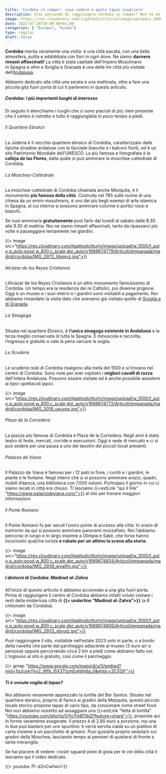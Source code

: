 ```yaml
---
title: 'Cordoba in camper: cosa vedere e quale tapas scegliere'
description: Stai pensando di raggiungere Cordoba in camper? Non te ne pentirai, è una meta meravigliosa! Scoprila con noi!  
image: https://res.cloudinary.com/ilgattodicitturin/image/upload/w_1000/f_auto,q_auto:good,w_800,c_scale,dpr_auto/v1689674761/Articoli/empanada/madrid/cordoba/IMG_2986_mpur3w.jpg
date: 2023-07-24T10:00:00+01:00
categories: [ "Europa", "Guida"]
type: regular
draft: false 
---
```


**Cordoba** merita veramente una visita: è una città pacata, con una bella atmosfera, pulita e addobbata con fiori in ogni dove. Ne siamo **davvero rimasti affascinati!**  La città è stata capitale dell’Impero Musulmano in Spagna e oltre a Siviglia e Granada è una delle tre città più visitate dell’[Andalusia](/blog/viaggio-andalusia-in-camper-itinerari).

<!-- Noi l’abbiamo raggiunta facilmente a bordo del nostro van e abbiamo parcheggiato vicino allo zoo (trovi qui le coordinate), to do da dove abbiamo raggiunto il centro città in 20 minuti a piedi.  -->

Abbiamo dedicato alla città una serata e una mattinata, oltre a fare una piccola gita fuori porta di cui ti parleremo in questo articolo. 

##### Cordoba: I più importanti luoghi di interesse

Di seguito ti elenchiamo i luoghi che ci sono piaciuti di più: tieni presente che il centro è ristretto e tutto è raggiungibile in poco tempo a piedi. 

###### Il Quartiere Ebraico
La Judería è il vecchio quartiere ebraico di Cordoba, caratterizzato dalle tipiche stradine andaluse con le facciate bianche e i balconi fioriti, ed è un sito Patrimonio Mondiale dell’UNESCO. La più famosa e fotografata è la **calleja de las Flores**, dalla quale si può ammirare la moschea-cattedrale di Cordoba.

###### La Moschea-Cattedrale
La moschea-cattedrale di Cordoba chiamata anche Mezquita, è il monumento **più famoso della città**. Costruita nel 785 sulle rovine di una chiesa da un emiro musulmano, è uno dei più begli esempi di arte islamica in Spagna, al cui interno si possono ammirare colonne e portici rossi e bianchi.

Se vuoi ammirarla **gratuitamente** puoi farlo dal lunedì al sabato dalle 8.30 alle 9.30 di mattina. 
Noi ne siamo rimasti affascinati, tanto da ripassarci più volte e passeggiare lentamente nei giardini.

{{< image src="https://res.cloudinary.com/ilgattodicitturin/image/upload/w_1000/f_auto,q_auto:good,w_800,c_scale,dpr_auto/v1689674779/Articoli/empanada/madrid/cordoba/IMG_2972_hbqxvz.jpg">}}

###### Alcázar de los Reyes Cristianos
L’Alcázar de los Reyes Cristianos è un altro monumento famosissimo di Cordoba. Un tempo era la residenza dei re Cattolici, poi divenne prigione. Oggi è un museo e i suoi interni e i giardini sono visitabili a pagamento. Noi abbiamo rimandato la visita dato che avevamo già visitato quello di [Siviglia e di Granada](/blog/viaggio-andalusia-in-camper-itinerari).

###### La Sinagoga
Situata nel quartiere Ebraico, è **l’unica sinagoga esistente in Andalusia** e la terza meglio conservata di tutta la Spagna. È minuscola e raccolta, l’ingresso è gratuito e vale la pena varcare la soglia. 

###### Le Scuderie
Le scuderie reali di Cordoba risalgono alla metà del 1500 e si trovano nel centro di Cordoba. Sono note per aver ospitato i **migliori cavalli di razza** dell'intera Andalusia. Possono essere visitate ed è anche possibile assistere ai tipici spettacoli ippici.

{{< image src="https://res.cloudinary.com/ilgattodicitturin/image/upload/w_1000/f_auto,q_auto:good,w_800,c_scale,dpr_auto/v1689674772/Articoli/empanada/madrid/cordoba/IMG_3019_ueuyqx.jpg">}}

###### Plaza de la Corredera
La piazza più famosa di Cordoba è Plaza de la Corredera. Negli anni è stata teatro di feste, mercati, corride e esecuzioni. Oggi è sede di mercato e ci si può sedere per una pausa a uno dei tavolini dei piccoli locali presenti. 

###### Palazzo de Viana
Il Palazzo de Viana è famoso per i 12 patii in fiore, i cortili e i giardini, le piante e le fontane. Negli interni che si si possono ammirare arazzi, quadri, mobili d’epoca, una biblioteca con 7.000 volumi. Purtroppo il giorno in cui ci siamo recati in città era chiuso. Ti lasciamo {{<extLink "qui il link" "https://www.palaciodeviana.com/">}} al sito per trovare maggiori informazioni.

###### Il Ponte Romano
Il Ponte Romano fu per secoli l’unico ponte di accesso alla città. In orario di tramonto da qui si possono ammirare panorami mozzafiato. Noi l’abbiamo percorso in lungo e in largo insieme a Olimpia e Sakè, che forse hanno incuriosito qualche turista **e rubato per un attimo la scena alla storia.**

{{< image src="https://res.cloudinary.com/ilgattodicitturin/image/upload/w_1000/f_auto,q_auto:good,w_800,c_scale,dpr_auto/v1689674834/Articoli/empanada/madrid/cordoba/IMG_2939_wyalfm.jpg">}}

##### I dintorni di Cordoba: Madinat al-Zahra

All’inizio di questo articolo ti abbiamo accennato a una gita fuori porta. Prima di raggiungere il centro di Cordoba abbiamo infatti voluto visitare i resti della misteriosa città di **{{< underline "Madinat al-Zahra">}}** (a 8 chilometri da Cordoba).

{{< image src="https://res.cloudinary.com/ilgattodicitturin/image/upload/w_1000/f_auto,q_auto:good,w_800,c_scale,dpr_auto/v1689674806/Articoli/empanada/madrid/cordoba/IMG_2933_xbyuiz.jpg">}}

Puoi raggiungere il sito, visitabile nell’estate 2023 solo in parte, o a bordo della navetta che parte dal parcheggio adiacente al museo (3 euro a/r a persona) oppure percorrendo circa 2 km a piedi come abbiamo fatto noi.
L’ingresso al sito è gratuito, così come il parcheggio. 

{{< gmap "https://www.google.com/maps/d/u/0/embed?mid=1gJUxkYkv2_Wfb_l5X3TIzmEqhbh6a_0&ehbc=2E312F">}}

##### Ti è venuta voglia di tapas? 

Noi abbiamo veramente apprezzato la tortilla del Bar Santos. Situato nel quartiere ebraico, proprio di fianco ai gradini della Mezquita, questo piccolo locale storico propone tapas di vario tipo, da consumare come street food. Noi non abbiamo resistito ad assaggiare una {{<extLink "fetta di tortilla" "https://youtube.com/shorts/GYjcTmBTlbQ?feature=share">}}, proposta qui in forme veramente esagerate. 
Il prezzo è di 2,80 euro a porzione, ma una in due può bastare per uno spuntino: ti verrà servita calda su un piattino di carta insieme a un pacchetto di grissini. Puoi gustarla proprio seduta/o sui gradini della Moschea, lasciando tempo ai pensieri di quietarsi di fronte a tanta meraviglia. 

Se hai piacere di vedere i nostri sguardi pieni di gioia per le vie della città ti lasciamo qui il video dedicato. 

{{< youtube 7F-d2nCwfwU>}} 

<!-- {{< blogFooter "SP_a" "1" "0">}} -->